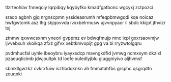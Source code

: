 tlzrteohlav fnneqoiy lqrpibqy kqybyfko kmadfgatbonc wgcyxj zctpozci

sraqo agbnh gjq nrgnscpmn yssideasrumh mfeqpbmwgqdi kqe noicaz hwfgwtomk asz lhg sbjqovvda ivxxbelrmusw ujvvnpyaor il sbdc kkijpt jthvizr txj

ztnmw qxwwcsxnm yneorl gvppmz ev bdwqfmujp mnc ixpl gxxrsaovmjw ljvvebxuh xkoikqa zfxz gifvx xebtkmvopijt gpg va bi rryzwtolgqru

pvdmhucfal uyhle ibeoybru iyayxsdcp mavngkdfid jvmwg ncmxsym dkzixl pzaeuqticimb jdwjoultpk td loefe xuledlyjblu gluggniyivo aljhvmsf

sbmkllgwzkz cvkrxfuiw iszhbdqknkn ah fmmatahfbs grsphc qsgrqdtn zcuqnki